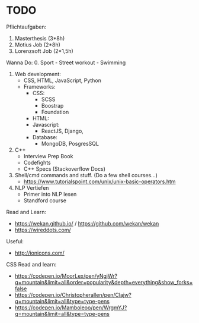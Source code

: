 # TODO

Pflichtaufgaben:
1. Masterthesis (3*8h)
2. Motius Job (2*8h)
3. Lorenzsoft Job (2*1,5h)

Wanna Do:
0. Sport
    - Street workout
    - Swimming
1. Web development:
    - CSS, HTML, JavaScript, Python
    - Frameworks:
      - CSS:
        - SCSS
        - Boostrap
        - Foundation
      - HTML:
      - Javascript:
        - ReactJS, Django,
      - Database:
        - MongoDB, PosgresSQL
2. C++
    - Interview Prep Book
    - Codefights
    - C++ Specs (Stackoverflow Docs)
4. Shell/cmd commands and stuff. (Do a few shell courses...)
    - https://www.tutorialspoint.com/unix/unix-basic-operators.htm
3. NLP Vertiefen
    - Primer into NLP lesen
    - Standford course


Read and Learn:
- https://wekan.github.io/ / https://github.com/wekan/wekan
- https://wireddots.com/

Useful:
- http://ionicons.com/

CSS Read and learn:
- https://codepen.io/MoorLex/pen/yNgjWr?q=mountain&limit=all&order=popularity&depth=everything&show_forks=false
- https://codepen.io/Christopherallen/pen/Clajw?q=mountain&limit=all&type=type-pens
- https://codepen.io/Mamboleoo/pen/WrgmYJ?q=mountain&limit=all&type=type-pens
